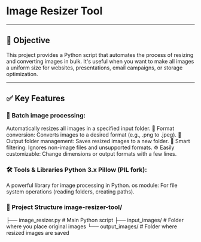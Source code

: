 # Image Resizer Tool 

 ---
 
## 📌 Objective 

This project provides a Python script that automates the process of resizing and converting images in bulk. It's useful when you want to make all images a uniform size for websites, presentations, email campaigns, or storage optimization.

---

## ✅ Key Features

### 📁 Batch image processing: 

Automatically resizes all images in a specified input folder. 🔄 Format conversion: Converts images to a desired format (e.g., .png to .jpeg). 📂 Output folder management: Saves resized images to a new folder. 🧠 Smart filtering: Ignores non-image files and unsupported formats. ⚙️ Easily customizable: Change dimensions or output formats with a few lines.

### 🛠️ Tools & Libraries Python 3.x Pillow (PIL fork): 

A powerful library for image processing in Python. os module: For file system operations (reading folders, creating paths).

### 📁 Project Structure image-resizer-tool/ 

├── image_resizer.py # Main Python script
├── input_images/ # Folder where you place original images 
└── output_images/ # Folder where resized images are saved
